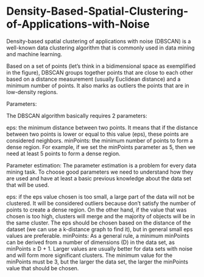 # Density-Based-Spatial-Clustering-of-Applications-with-Noise

Density-based spatial clustering of applications with noise (DBSCAN) is a well-known data clustering algorithm that is commonly used in data mining and machine learning.


Based on a set of points (let’s think in a bidimensional space as exemplified in the figure), DBSCAN groups together points that are close to each other based on a distance measurement (usually Euclidean distance) and a minimum number of points. It also marks as outliers the points that are in low-density regions.


Parameters:

The DBSCAN algorithm basically requires 2 parameters:

eps: the minimum distance between two points. It means that if the distance between two points is lower or equal to this value (eps), these points are considered neighbors.
minPoints: the minimum number of points to form a dense region. For example, if we set the minPoints parameter as 5, then we need at least 5 points to form a dense region.

Parameter estimation:
The parameter estimation is a problem for every data mining task. To choose good parameters we need to understand how they are used and have at least a basic previous knowledge about the data set that will be used.

eps: if the eps value chosen is too small, a large part of the data will not be clustered. It will be considered outliers because don’t satisfy the number of points to create a dense region. On the other hand, if the value that was chosen is too high, clusters will merge and the majority of objects will be in the same cluster. The eps should be chosen based on the distance of the dataset (we can use a k-distance graph to find it), but in general small eps values are preferable.
minPoints: As a general rule, a minimum minPoints can be derived from a number of dimensions (D) in the data set, as minPoints ≥ D + 1. Larger values are usually better for data sets with noise and will form more significant clusters. The minimum value for the minPoints must be 3, but the larger the data set, the larger the minPoints value that should be chosen.
